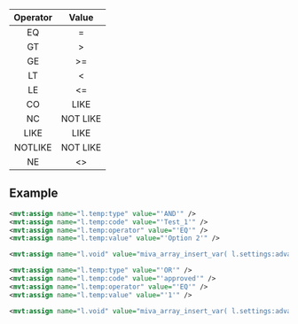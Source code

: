 **Operator**|**Value**
:-----:|:-----:
EQ|=
GT|>
GE|>=
LT|<
LE|<=
CO|LIKE
NC|NOT LIKE
LIKE|LIKE
NOTLIKE|NOT LIKE
NE|<>

## Example
```xml
<mvt:assign name="l.temp:type" value="'AND'" />
<mvt:assign name="l.temp:code" value="'Test_1'" />
<mvt:assign name="l.temp:operator" value="'EQ'" />
<mvt:assign name="l.temp:value" value="'Option 2'" />

<mvt:assign name="l.void" value="miva_array_insert_var( l.settings:advanced_search, l.temp, -1 )" />

<mvt:assign name="l.temp:type" value="'OR'" />
<mvt:assign name="l.temp:code" value="'approved'" />
<mvt:assign name="l.temp:operator" value="'EQ'" />
<mvt:assign name="l.temp:value" value="'1'" />

<mvt:assign name="l.void" value="miva_array_insert_var( l.settings:advanced_search, l.temp, -1 )" />
```
